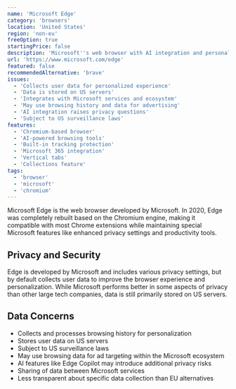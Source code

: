 ```yaml
---
name: 'Microsoft Edge'
category: 'browsers'
location: 'United States'
region: 'non-eu'
freeOption: true
startingPrice: false
description: 'Microsoft''s web browser with AI integration and personalization options.'
url: 'https://www.microsoft.com/edge'
featured: false
recommendedAlternative: 'brave'
issues:
  - 'Collects user data for personalized experience'
  - 'Data is stored on US servers'
  - 'Integrates with Microsoft services and ecosystem'
  - 'May use browsing history and data for advertising'
  - 'AI integration raises privacy questions'
  - 'Subject to US surveillance laws'
features:
  - 'Chromium-based browser'
  - 'AI-powered browsing tools'
  - 'Built-in tracking protection'
  - 'Microsoft 365 integration'
  - 'Vertical tabs'
  - 'Collections feature'
tags:
  - 'browser'
  - 'microsoft'
  - 'chromium'
---
```


Microsoft Edge is the web browser developed by Microsoft. In 2020, Edge was completely rebuilt based on the Chromium engine, making it compatible with most Chrome extensions while maintaining special Microsoft features like enhanced privacy settings and productivity tools.

## Privacy and Security

Edge is developed by Microsoft and includes various privacy settings, but by default collects user data to improve the browser experience and personalization. While Microsoft performs better in some aspects of privacy than other large tech companies, data is still primarily stored on US servers.

## Data Concerns

- Collects and processes browsing history for personalization
- Stores user data on US servers
- Subject to US surveillance laws
- May use browsing data for ad targeting within the Microsoft ecosystem
- AI features like Edge Copilot may introduce additional privacy risks
- Sharing of data between Microsoft services
- Less transparent about specific data collection than EU alternatives
